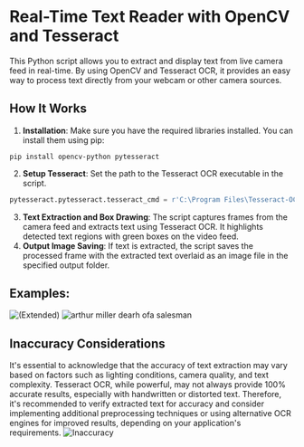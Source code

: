 # Real-Time Text Reader with OpenCV and Tesseract

This Python script allows you to extract and display text from live camera feed in real-time. By using OpenCV and Tesseract OCR, it provides an easy way to process text directly from your webcam or other camera sources.

## How It Works

1. **Installation**: Make sure you have the required libraries installed. You can install them using pip:
```
pip install opencv-python pytesseract
```

2. **Setup Tesseract**: Set the path to the Tesseract OCR executable in the script.
```python
pytesseract.pytesseract.tesseract_cmd = r'C:\Program Files\Tesseract-OCR\tesseract.exe
```
3. **Text Extraction and Box Drawing**: The script captures frames from the camera feed and extracts text using Tesseract OCR. It highlights detected text regions with green boxes on the video feed.
4. **Output Image Saving**: If text is extracted, the script saves the processed frame with the extracted text overlaid as an image file in the specified output folder.

## Examples:
![(Extended)](https://github.com/Jadsabbagh/Real-Time-Text-Reader-Opencv/assets/164062104/0638f5ec-23b2-41e7-a6d6-58d80265d922)
![arthur miller dearh ofa salesman](https://github.com/Jadsabbagh/Real-Time-Text-Reader-Opencv/assets/164062104/dbc19448-5c9b-4b43-8ac0-b68d8ed41676)

## Inaccuracy Considerations
It's essential to acknowledge that the accuracy of text extraction may vary based on factors such as lighting conditions, camera quality, and text complexity. Tesseract OCR, while powerful, may not always provide 100% accurate results, especially with handwritten or distorted text. Therefore, it's recommended to verify extracted text for accuracy and consider implementing additional preprocessing techniques or using alternative OCR engines for improved results, depending on your application's requirements.
![Inaccuracy](https://github.com/Jadsabbagh/Real-Time-Text-Reader-Opencv/assets/164062104/325d8aca-3383-48b2-b509-8dfb0ab6ab5c)
